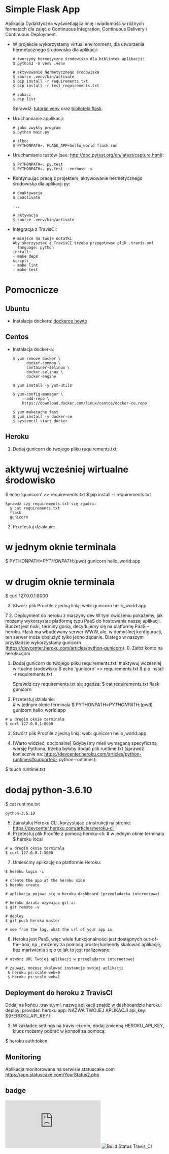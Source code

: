# Simple Flask App

Aplikacja Dydaktyczna wyświetlająca imię i wiadomość w różnych formatach dla zajęć
o Continuous Integration, Continuous Delivery i Continuous Deployment.

- W projekcie wykorzystamy virtual environment, dla utworzenia hermetycznego środowisko dla aplikacji:

  ```
  # tworzymy hermetyczne środowisko dla bibliotek aplikacji:
  $ python3 -m venv .venv

  # aktywowanie hermetycznego środowiska
  $ source .venv/bin/activate
  $ pip install -r requirements.txt
  $ pip install -r test_requirements.txt

  # zobacz
  $ pip list
  ```

  Sprawdź: [tutorial venv](https://docs.python.org/3/tutorial/venv.html) oraz [biblioteki flask](http://flask.pocoo.org).

- Uruchamianie applikacji:

  ```
  # jako zwykły program
  $ python main.py

  # albo:
  $ PYTHONPATH=. FLASK_APP=hello_world flask run
  ```

- Uruchamianie testów (see: http://doc.pytest.org/en/latest/capture.html):

  ```
  $ PYTHONPATH=. py.test
  $ PYTHONPATH=. py.test --verbose -s
  ```

- Kontynuując pracę z projektem, aktywowanie hermetycznego środowiska dla aplikacji py:

  ```
  # deaktywacja
  $ deactivate
  ```

  ```
  ...

  # aktywacja
  $ source .venv/bin/activate
  ```

- Integracja z TravisCI:

  ```
  # miejsce na twoje notatki
  Aby skorzysztać z TravisCI trzeba przygotowac plik .travis.yml
    language: python
  install:
  - make deps
  script:
  - make lint
  - make test
  ```

# Pomocnicze

## Ubuntu

- Instalacja dockera: [dockerce howto](https://docs.docker.com/install/linux/docker-ce/ubuntu/)

## Centos

- Instalacja docker-a:

  ```
  $ yum remove docker \
        docker-common \
        container-selinux \
        docker-selinux \
        docker-engine

  $ yum install -y yum-utils

  $ yum-config-manager \
      --add-repo \
      https://download.docker.com/linux/centos/docker-ce.repo

  $ yum makecache fast
  $ yum install -y docker-ce
  $ systemctl start docker
  ```
## Heroku
1. Dodaj gunicorn do twojego pliku requirements.txt:
  # aktywuj wcześniej wirtualne środowisko
  $ echo 'gunicorn' >> requirements.txt
  $ pip install -r requirements.txt

    Sprawdź czy requirements.txt się zgadza:
      $ cat requirements.txt
      flask
      gunicorn

2. Przetestuj działanie:  
  # w jednym oknie terminala
  $ PYTHONPATH=$PYTHONPATH:$(pwd) gunicorn hello_world:app

  # w drugim oknie terminala
  $ curl 127.0.0.1:8000

3. Stwórz plik Procfile z jedną linią:
  web: gunicorn hello_world:app

  7
  2. Deployment do heroku z maszyny dev
  W tym ćwiczeniu pokażemy, jak możemy wykorzystać platformę typu PaaS do hostowania naszej
  aplikacji.  Budżet jest niski, terminy gonią, decydujemy się na platformę PaaS – heroku.
  Flask ma wbudowany serwer WWW, ale, w domyślnej konfiguracji, ten serwer może obsłużyć tylko
  jedno żądanie. Dlatego w naszym przykładzie wykorzystamy gunicorn
  (https://devcenter.heroku.com/articles/python-gunicorn).
  0. Załóż konto na heroku.com
  1. Dodaj gunicorn do twojego pliku requirements.txt:
    # aktywuj wcześniej wirtualne środowisko
    $ echo 'gunicorn' >> requirements.txt
    $ pip install -r requirements.txt

      Sprawdź czy requirements.txt się zgadza:
        $ cat requirements.txt
        flask
               gunicorn

  2. Przetestuj działanie:  
    # w jednym oknie terminala
    $ PYTHONPATH=$PYTHONPATH:$(pwd) gunicorn hello_world:app

    # w drugim oknie terminala
    $ curl 127.0.0.1:8000

  3. Stwórz plik Procfile z jedną linią:
    web: gunicorn hello_world:app


  4. [Warto widzieć, opcjonalne] Gdybyśmy mieli wymaganą specyficzną wersję Pythona, trzeba byłoby dodać
  plik runtime.txt (sprawdź koniecznie na: https://devcenter.heroku.com/articles/python-runtimes#supported-
  python-runtimes):

  $ touch runtime.txt

  # dodaj python-3.6.10

  $ cat runtime.txt

    python-3.6.10

   5. Zainstaluj Heroku CLI, korzystając z instrukcji na stronie:  
  https://devcenter.heroku.com/articles/heroku-cli   
  6. Przetestuj plik Procfile z pomocą heroku-cli:
    # w jednym oknie terminala   
    $ heroku local

    # w drugim oknie terminala
    $ curl 127.0.0.1:5000

  7. Umieśćmy aplikację na platformie Heroku:

    $ heroku login -i

    # create the app at the heroku side
    $ heroku create

    # aplikacja pojawi się w heroku dashboard (przeglądarka internetowa)

    # heroku działa używając git-a:
    $ git remote -v

    # deploy
    $ git push heroku master

    # see from the log, what the url of your app is


  8. Heroku jest PaaS, więc wiele funkcjonalności jest dostępnych out-of-the-box, np., możemy za
  pomocą prostej komendy skalować aplikację, bez martwienia się o to jak to jest realizowane:

    # otwórz URL Twojej aplikacji w przeglądarce internetowej

    # zauważ, możesz skalować instancje swojej aplikacji
     $ heroku ps:scale web=0
     $ heroku ps:scale web=1
## Deployment do heroku z TravisCI

Dodaj na końcu .travis.yml, nazwę aplikacji znajdź w
dashboardzie heroku:
 deploy:
     provider: heroku
     app: NAZWA TWOJEJ APLIKACJI
   api_key: ${HEROKU_API_KEY}

3.  W zakładce settings na travis-ci.com, dodaj zmienną HEROKU_API_KEY,  klucz możemy pobrać w
konsoli za pomocą:

$ heroku auth:token

## Monitoring
Aplikacja monitorowana na serwisie statuscake.com
https://app.statuscake.com/YourStatus2.php
## badge
![Monitor Status StatusCake](https://app.statuscake.com/button/index.php?Track=6012045&Days=1&Design=1)
![Build Status Travis_CI](https://travis-ci.com/kristesterWSB/se_hello_printer_app.svg?branch=master&status=passed)
